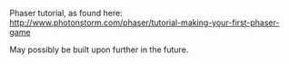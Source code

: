 Phaser tutorial, as found here: http://www.photonstorm.com/phaser/tutorial-making-your-first-phaser-game

May possibly be built upon further in the future.
